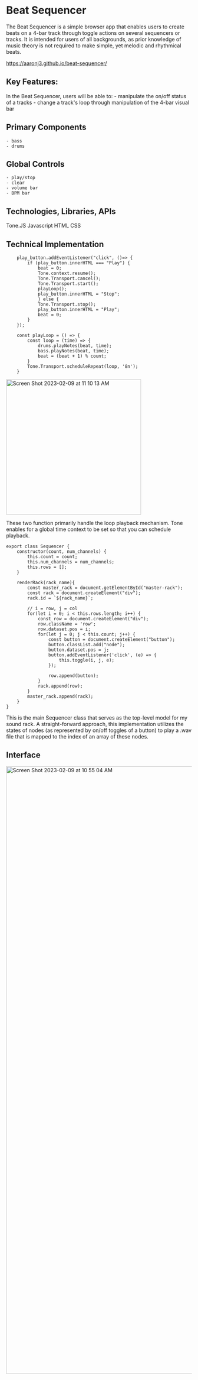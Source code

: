 # Beat Sequencer
The Beat Sequencer is a simple browser app that enables users to create beats on a 4-bar track through toggle actions on several sequencers or tracks.
It is intended for users of all backgrounds, as prior knowledge of music theory is not required to make simple, yet melodic and rhythmical beats.

https://aaronj3.github.io/beat-sequencer/

## Key Features:
In the Beat Sequencer, users will be able to:
    - manipulate the on/off status of a tracks
    - change a track's loop through manipulation of the 4-bar visual bar


## Primary Components
    - bass
    - drums

## Global Controls
    - play/stop
    - clear
    - volume bar
    - BPM bar

## Technologies, Libraries, APIs
Tone.JS
Javascript
HTML
CSS

## Technical Implementation
```
    play_button.addEventListener("click", ()=> {
        if (play_button.innerHTML === "Play") {
            beat = 0;
            Tone.context.resume();
            Tone.Transport.cancel();
            Tone.Transport.start();
            playLoop();
            play_button.innerHTML = "Stop";
            } else {
            Tone.Transport.stop();
            play_button.innerHTML = "Play";
            beat = 0;
        }
    });
```

```
    const playLoop = () => {
        const loop = (time) => {
            drums.playNotes(beat, time);
            bass.playNotes(beat, time);
            beat = (beat + 1) % count;
        }
        Tone.Transport.scheduleRepeat(loop, '8n');
    }
```



<img width="366" alt="Screen Shot 2023-02-09 at 11 10 13 AM" src="https://user-images.githubusercontent.com/63475688/217913834-9a52f24b-0d53-40cd-b259-acc3e899a84d.png">

These two function primarily handle the loop playback mechanism. Tone enables for a global time context to be set so that you can
schedule playback.

```
export class Sequencer {
    constructor(count, num_channels) {
        this.count = count;
        this.num_channels = num_channels;
        this.rows = [];
    }

    renderRack(rack_name){
        const master_rack = document.getElementById("master-rack");
        const rack = document.createElement("div");
        rack.id = `${rack_name}`;

        // i = row, j = col
        for(let i = 0; i < this.rows.length; i++) {
            const row = document.createElement("div");
            row.className = 'row';
            row.dataset.pos = i;
            for(let j = 0; j < this.count; j++) {
                const button = document.createElement("button");
                button.classList.add("node");
                button.dataset.pos = j;
                button.addEventListener('click', (e) => {
                    this.toggle(i, j, e);
                });

                row.append(button);
            }
            rack.append(row);
        }
        master_rack.append(rack);
    }
}
```

This is the main Sequencer class that serves as the top-level model for my sound rack. A straight-forward approach, this implementation
utilizes the states of nodes (as represented by on/off toggles of a button) to play a .wav file that is mapped to the index of an array of these nodes.


## Interface

<img width="1644" alt="Screen Shot 2023-02-09 at 10 55 04 AM" src="https://user-images.githubusercontent.com/63475688/217911207-38f49321-8fff-447b-beaa-8a267d61110f.png">
